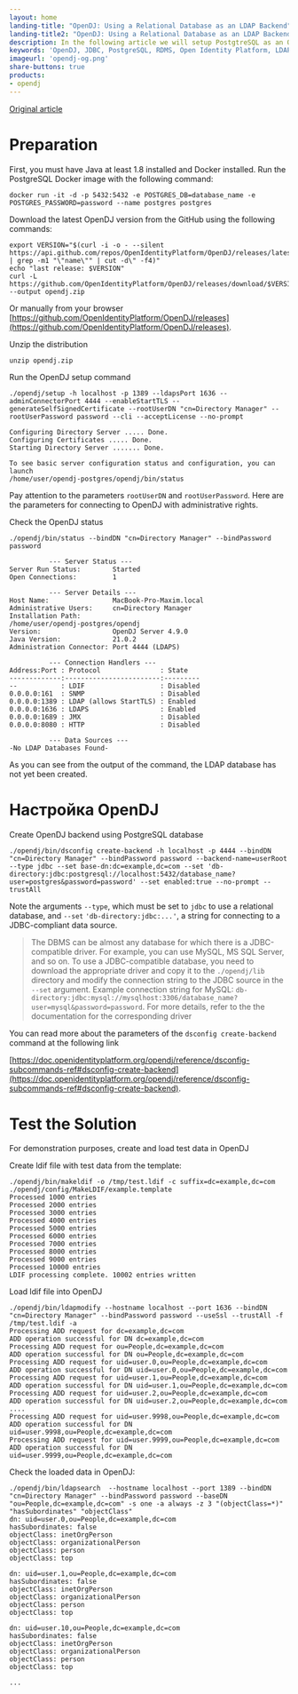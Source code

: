 ```yaml
---
layout: home
landing-title: "OpenDJ: Using a Relational Database as an LDAP Backend"
landing-title2: "OpenDJ: Using a Relational Database as an LDAP Backend"
description: In the following article we will setup PostgtreSQL as an OpenDJ backend
keywords: 'OpenDJ, JDBC, PostgreSQL, RDMS, Open Identity Platform, LDAP'
imageurl: 'opendj-og.png'
share-buttons: true
products: 
- opendj
---
```


[Original article](https://github.com/OpenIdentityPlatform/OpenDJ/wiki/Using-a-Relational-Database-as-an-LDAP-Backend)

# Preparation

First, you must have Java at least 1.8 installed and Docker installed. Run the PostgreSQL Docker image with the following command:

```
docker run -it -d -p 5432:5432 -e POSTGRES_DB=database_name -e POSTGRES_PASSWORD=password --name postgres postgres
```

Download the latest OpenDJ version from the GitHub using the following commands:
```
export VERSION="$(curl -i -o - --silent https://api.github.com/repos/OpenIdentityPlatform/OpenDJ/releases/latest | grep -m1 "\"name\"" | cut -d\" -f4)" 
echo "last release: $VERSION"
curl -L https://github.com/OpenIdentityPlatform/OpenDJ/releases/download/$VERSION/opendj-$VERSION.zip --output opendj.zip

```

Or manually from your browser [https://github.com/OpenIdentityPlatform/OpenDJ/releases](https://github.com/OpenIdentityPlatform/OpenDJ/releases).

Unzip the distribution

```
unzip opendj.zip

```

Run the OpenDJ setup command

```
./opendj/setup -h localhost -p 1389 --ldapsPort 1636 --adminConnectorPort 4444 --enableStartTLS --generateSelfSignedCertificate --rootUserDN "cn=Directory Manager" --rootUserPassword password --cli --acceptLicense --no-prompt

Configuring Directory Server ..... Done.
Configuring Certificates ..... Done.
Starting Directory Server ....... Done.

To see basic server configuration status and configuration, you can launch
/home/user/opendj-postgres/opendj/bin/status
```

Pay attention to the parameters `rootUserDN` and `rootUserPassword`. Here are the parameters for connecting to OpenDJ with administrative rights.

Check the OpenDJ status

```
./opendj/bin/status --bindDN "cn=Directory Manager" --bindPassword password

          --- Server Status ---
Server Run Status:        Started
Open Connections:         1

          --- Server Details ---
Host Name:                MacBook-Pro-Maxim.local
Administrative Users:     cn=Directory Manager
Installation Path:
/home/user/opendj-postgres/opendj
Version:                  OpenDJ Server 4.9.0
Java Version:             21.0.2
Administration Connector: Port 4444 (LDAPS)

          --- Connection Handlers ---
Address:Port : Protocol               : State
-------------:------------------------:---------
--           : LDIF                   : Disabled
0.0.0.0:161  : SNMP                   : Disabled
0.0.0.0:1389 : LDAP (allows StartTLS) : Enabled
0.0.0.0:1636 : LDAPS                  : Enabled
0.0.0.0:1689 : JMX                    : Disabled
0.0.0.0:8080 : HTTP                   : Disabled

          --- Data Sources ---
-No LDAP Databases Found-
```

As you can see from the output of the command, the LDAP database has not yet been created.

# Настройка OpenDJ

Create OpenDJ backend using PostgreSQL database

```
./opendj/bin/dsconfig create-backend -h localhost -p 4444 --bindDN "cn=Directory Manager" --bindPassword password --backend-name=userRoot --type jdbc --set base-dn:dc=example,dc=com --set 'db-directory:jdbc:postgresql://localhost:5432/database_name?user=postgres&password=password' --set enabled:true --no-prompt --trustAll
```


Note the arguments `--type`, which must be set to `jdbc` to use a relational database, and `--set` `'db-directory:jdbc:...'`, a string for connecting to a JDBC-compliant data source.

> The DBMS can be almost any database for which there is a JDBC-compatible driver. For example, you can use MySQL, MS SQL Server, and so on. To use a JDBC-compatible database, you need to download the appropriate driver and copy it to the `./opendj/lib` directory and modify the connection string to the JDBC source in the `--set` argument. Example connection string for MySQL: `db-directory:jdbc:mysql://mysqlhost:3306/database_name?user=mysql&password=password`. For more details, refer to the the documentation for the corresponding driver


You can read more about the parameters of the `dsconfig create-backend` command at the following link

[https://doc.openidentityplatform.org/opendj/reference/dsconfig-subcommands-ref#dsconfig-create-backend](https://doc.openidentityplatform.org/opendj/reference/dsconfig-subcommands-ref#dsconfig-create-backend).

# Test the Solution

For demonstration purposes, create and load test data in OpenDJ

Create ldif file with test data from the template:

```
./opendj/bin/makeldif -o /tmp/test.ldif -c suffix=dc=example,dc=com ./opendj/config/MakeLDIF/example.template                                                                   
Processed 1000 entries
Processed 2000 entries
Processed 3000 entries
Processed 4000 entries
Processed 5000 entries
Processed 6000 entries
Processed 7000 entries
Processed 8000 entries
Processed 9000 entries
Processed 10000 entries
LDIF processing complete. 10002 entries written
```

Load ldif file into OpenDJ

```
./opendj/bin/ldapmodify --hostname localhost --port 1636 --bindDN "cn=Directory Manager" --bindPassword password --useSsl --trustAll -f /tmp/test.ldif -a
Processing ADD request for dc=example,dc=com
ADD operation successful for DN dc=example,dc=com
Processing ADD request for ou=People,dc=example,dc=com
ADD operation successful for DN ou=People,dc=example,dc=com
Processing ADD request for uid=user.0,ou=People,dc=example,dc=com
ADD operation successful for DN uid=user.0,ou=People,dc=example,dc=com
Processing ADD request for uid=user.1,ou=People,dc=example,dc=com
ADD operation successful for DN uid=user.1,ou=People,dc=example,dc=com
Processing ADD request for uid=user.2,ou=People,dc=example,dc=com
ADD operation successful for DN uid=user.2,ou=People,dc=example,dc=com
....
Processing ADD request for uid=user.9998,ou=People,dc=example,dc=com
ADD operation successful for DN uid=user.9998,ou=People,dc=example,dc=com
Processing ADD request for uid=user.9999,ou=People,dc=example,dc=com
ADD operation successful for DN uid=user.9999,ou=People,dc=example,dc=com
```

Check the loaded data in OpenDJ:

```
./opendj/bin/ldapsearch  --hostname localhost --port 1389 --bindDN "cn=Directory Manager" --bindPassword password --baseDN "ou=People,dc=example,dc=com" -s one -a always -z 3 "(objectClass=*)" "hasSubordinates" "objectClass"
dn: uid=user.0,ou=People,dc=example,dc=com
hasSubordinates: false
objectClass: inetOrgPerson
objectClass: organizationalPerson
objectClass: person
objectClass: top

dn: uid=user.1,ou=People,dc=example,dc=com
hasSubordinates: false
objectClass: inetOrgPerson
objectClass: organizationalPerson
objectClass: person
objectClass: top

dn: uid=user.10,ou=People,dc=example,dc=com
hasSubordinates: false
objectClass: inetOrgPerson
objectClass: organizationalPerson
objectClass: person
objectClass: top

...
```